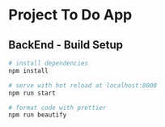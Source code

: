 # Project To Do App
## BackEnd - Build Setup

```bash
# install dependencies
npm install

# serve with hot reload at localhost:8000
npm run start

# format code with prettier
npm run beautify
```
